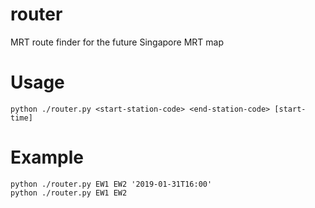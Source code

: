 # router

MRT route finder for the future Singapore MRT map

# Usage

    python ./router.py <start-station-code> <end-station-code> [start-time]

# Example

    python ./router.py EW1 EW2 '2019-01-31T16:00' 
    python ./router.py EW1 EW2
